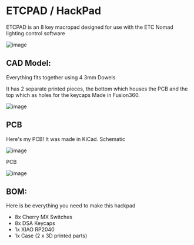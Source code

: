 # ETCPAD / HackPad

ETCPAD is an 8 key macropad designed for use with the ETC Nomad lighting control software

![image](https://github.com/user-attachments/assets/9989957c-2fc6-4302-bbc5-2fadd5ed2010)

## CAD Model:
Everything fits together using 4 3mm Dowels

It has 2 separate printed pieces, the bottom which houses the PCB and the top which as holes for the keycaps
Made in Fusion360.

![image](https://github.com/user-attachments/assets/0006b774-b1cc-4165-b78a-445fb8992d99)


## PCB
Here's my PCB! It was made in KiCad.
Schematic

![image](https://github.com/user-attachments/assets/502de906-96ab-4984-a0d6-422970f44745)

PCB

![image](https://github.com/user-attachments/assets/b234b011-2b19-438c-aaac-edcf57ccbe0c)

## BOM:
Here is be everything you need to make this hackpad

- 8x Cherry MX Switches
- 8x DSA Keycaps
- 1x XIAO RP2040
- 1x Case (2 x 3D printed parts)
